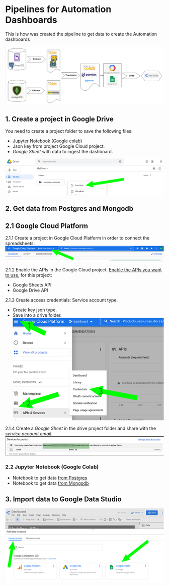 # Pipelines for Automation Dashboards

This is how was created the pipeline to get data to create the Automation dashboards

![general_pipeline](assets/pipeline.png)


## 1. Create a project in Google Drive

You need to create a project folder to save the following files:
* Jupyter Notebook (Google colab)
* Json key from project Google Cloud project.
* *Google Sheet* with data to ingest the dashboard.

![drive_folder](assets/drive_folder.png)

## 2. Get data from Postgres and Mongodb

## 2.1 Google Cloud Platform

2.1.1 Create a project in Google Cloud Platform in order to connect the spreadsheets:
![new_project](assets/new_project.png)

2.1.2 Enable the APIs in the Google Cloud project. [Enable the APIs you want to use](https://developers.google.com/workspace/guides/enable-apis), for this project:  
* Google Sheets API 
* Google Drive API

2.1.3 Create access credentials: Service account type.
* Create key json type.
* Save into a drive folder.
![credentials](assets/credentials.png)

2.1.4 Create a *Google Sheet* in the drive project folder and share with the *service account email*.
![email](assets/email.png)

### 2.2 Jupyter Notebook (Google Colab)

* Notebook to get data [from Postgres](Notebooks/postgres_data.ipynb)
* Notebook to get data [from Mongodb](Notebooks/mongodb_data.ipynb)

## 3. Import data to Google Data Studio

![data](assets/data.png)
